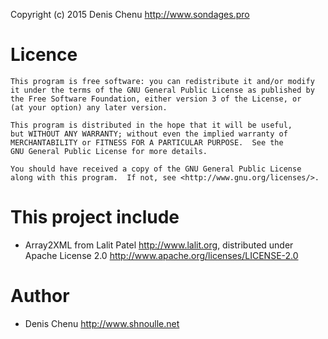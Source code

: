 Copyright (c) 2015 Denis Chenu <http://www.sondages.pro>


# Licence #
    This program is free software: you can redistribute it and/or modify
    it under the terms of the GNU General Public License as published by
    the Free Software Foundation, either version 3 of the License, or
    (at your option) any later version.

    This program is distributed in the hope that it will be useful,
    but WITHOUT ANY WARRANTY; without even the implied warranty of
    MERCHANTABILITY or FITNESS FOR A PARTICULAR PURPOSE.  See the
    GNU General Public License for more details.

    You should have received a copy of the GNU General Public License
    along with this program.  If not, see <http://www.gnu.org/licenses/>.

# This project include #
- Array2XML from Lalit Patel <http://www.lalit.org>, distributed under Apache License 2.0 <http://www.apache.org/licenses/LICENSE-2.0>

# Author #
- Denis Chenu <http://www.shnoulle.net>
